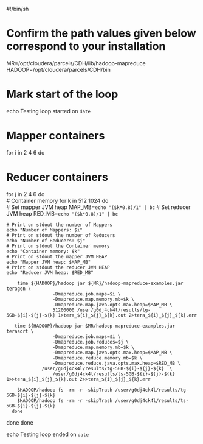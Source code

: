#!/bin/sh
# Confirm the path values given below correspond to your installation

MR=/opt/cloudera/parcels/CDH/lib/hadoop-mapreduce
HADOOP=/opt/cloudera/parcels/CDH/bin

# Mark start of the loop
echo Testing loop started on `date`

# Mapper containers
for i in 2 4 6
do
   # Reducer containers
   for j in 2 4 6
   do                 
      # Container memory
      for k in 512 1024
      do                         
         # Set mapper JVM heap 
         MAP_MB=`echo "($k*0.8)/1" | bc` 
         # Set reducer JVM heap 
         RED_MB=`echo "($k*0.8)/1" | bc` 

	# Print on stdout the number of Mappers
	echo "Number of Mappers: $i"
	# Print on stdout the number of Reducers
	echo "Number of Reducers: $j"
	# Print on stdout the Container memory
	echo "Container memory: $k"
	# Print on stdout the mapper JVM HEAP
	echo "Mapper JVM heap: $MAP_MB"
	# Print on stdout the reducer JVM HEAP
	echo "Reducer JVM heap: $RED_MB"

        time ${HADOOP}/hadoop jar ${MR}/hadoop-mapreduce-examples.jar teragen \
                     -Dmapreduce.job.maps=$i \
                     -Dmapreduce.map.memory.mb=$k \
                     -Dmapreduce.map.java.opts.max.heap=$MAP_MB \
                     51200000 /user/g0dj4ck4l/results/tg-5GB-${i}-${j}-${k} 1>tera_${i}_${j}_${k}.out 2>tera_${i}_${j}_${k}.err                       

       time ${HADOOP}/hadoop jar $MR/hadoop-mapreduce-examples.jar terasort \
                     -Dmapreduce.job.maps=$i \
                     -Dmapreduce.job.reduces=$j \
                     -Dmapreduce.map.memory.mb=$k \
                     -Dmapreduce.map.java.opts.max.heap=$MAP_MB \
                     -Dmapreduce.reduce.memory.mb=$k \
                     -Dmapreduce.reduce.java.opts.max.heap=$RED_MB \
	             /user/g0dj4ck4l/results/tg-5GB-${i}-${j}-${k}  \
                     /user/g0dj4ck4l/results/ts-5GB-${i}-${j}-${k} 1>>tera_${i}_${j}_${k}.out 2>>tera_${i}_${j}_${k}.err                         

        $HADOOP/hadoop fs -rm -r -skipTrash /user/g0dj4ck4l/results/tg-5GB-${i}-${j}-${k}
        $HADOOP/hadoop fs -rm -r -skipTrash /user/g0dj4ck4l/results/ts-5GB-${i}-${j}-${k}                 
      done
   done
done

echo Testing loop ended on `date`
